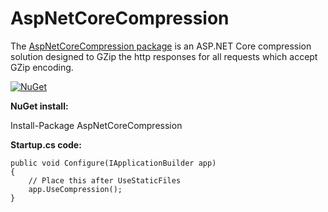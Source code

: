 # AspNetCoreCompression

The [AspNetCoreCompression package](https://www.nuget.org/packages/AspNetCoreCompression/) is an ASP.NET Core compression solution designed to GZip the http responses for all requests which accept GZip encoding.

[![NuGet](https://img.shields.io/nuget/v/AspNetCoreCompression.svg?maxAge=259200)](https://www.nuget.org/packages/AspNetCoreCompression/) 

**NuGet install:**

Install-Package AspNetCoreCompression

**Startup.cs code:**

    public void Configure(IApplicationBuilder app)
    {
        // Place this after UseStaticFiles
        app.UseCompression();
    }